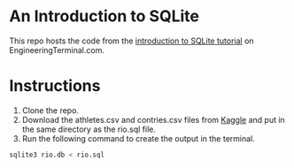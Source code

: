 # An Introduction to SQLite
This repo hosts the code from the 
[introduction to SQLite tutorial](http://engineeringterminal.com/CS/Article/sqliteintro) 
on EngineeringTerminal.com.

# Instructions
1. Clone the repo.
2. Download the athletes.csv and contries.csv files from [Kaggle](https://www.kaggle.com/rio2016/olympic-games) 
   and put in the same directory as the rio.sql file. 
3. Run the following command to create the output in the terminal.

```bash
sqlite3 rio.db < rio.sql
```
